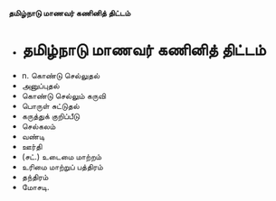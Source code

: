 **தமிழ்நாடு மாணவர் கணினித் திட்டம்**
- # தமிழ்நாடு மாணவர் கணினித் திட்டம்
- n. கொண்டு செல்லுதல்
- அனுப்புதல்
- கொண்டு செல்லும் கருவி
- பொருள் சுட்டுதல்
- கருத்துக் குறிப்பீடு
- செல்கலம்
- வண்டி
- ஊர்தி
- (சட்.) உடைமை மாற்றம்
- உரிமை மாற்றுப் பத்திரம்
- தந்திரம்
- மோசடி.

